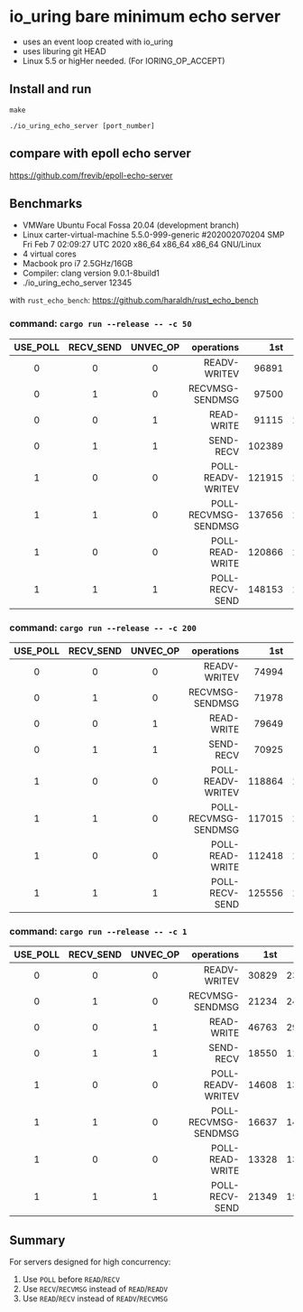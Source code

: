 # io_uring bare minimum echo server

* uses an event loop created with io_uring
* uses liburing git HEAD
* Linux 5.5 or higHer needed. (For IORING_OP_ACCEPT)

## Install and run

`make`

`./io_uring_echo_server [port_number]`

## compare with epoll echo server
https://github.com/frevib/epoll-echo-server


## Benchmarks

* VMWare Ubuntu Focal Fossa 20.04 (development branch)
* Linux carter-virtual-machine 5.5.0-999-generic #202002070204 SMP Fri Feb 7 02:09:27 UTC 2020 x86_64 x86_64 x86_64 GNU/Linux
* 4 virtual cores
* Macbook pro i7 2.5GHz/16GB
* Compiler: clang version 9.0.1-8build1
* ./io_uring_echo_server 12345

with `rust_echo_bench`: https://github.com/haraldh/rust_echo_bench

### command: `cargo run --release -- -c 50`

USE_POLL | RECV_SEND | UNVEC_OP |           operations |     1st |     2nd |     3rd |     mid |   rate
:-:      | :-:       | :-:      |                   -: |      -: |      -: |      -: |      -: |     -:
0        | 0         | 0        |         READV-WRITEV |   96891 |   88881 |   92068 |   92068 | 100.0%
0        | 1         | 0        |      RECVMSG-SENDMSG |   97500 |   84620 |   89185 |   89185 |  96.9%
0        | 0         | 1        |           READ-WRITE |   91115 |  100020 |   90731 |   91115 |  99.0%
0        | 1         | 1        |            SEND-RECV |  102389 |   91870 |   98037 |   98037 | 106.5%
1        | 0         | 0        |    POLL-READV-WRITEV |  121915 |  128243 |  124675 |  124675 | 135.4%
1        | 1         | 0        | POLL-RECVMSG-SENDMSG |  137656 |  133897 |  140219 |  133897 | 145.4%
1        | 0         | 0        |      POLL-READ-WRITE |  120866 |  127578 |  138525 |  127578 | 139.6%
1        | 1         | 1        |       POLL-RECV-SEND |  148153 |  135844 |  121911 |  135844 | 147.5%

### command: `cargo run --release -- -c 200`

USE_POLL | RECV_SEND | UNVEC_OP |           operations |     1st |     2nd |     3rd |     mid |   rate
:-:      | :-:       | :-:      |                   -: |      -: |      -: |      -: |      -: |     -:
0        | 0         | 0        |         READV-WRITEV |   74994 |   73732 |   78733 |   73732 | 100.0%
0        | 1         | 0        |      RECVMSG-SENDMSG |   71978 |   70576 |   60764 |   70576 |  95.7%
0        | 0         | 1        |           READ-WRITE |   79649 |   86166 |   71532 |   79649 | 108.0%
0        | 1         | 1        |            SEND-RECV |   70925 |   71723 |   70954 |   70954 |  96.2%
1        | 0         | 0        |    POLL-READV-WRITEV |  118864 |  116717 |  111802 |  111802 | 151.6%
1        | 1         | 0        | POLL-RECVMSG-SENDMSG |  117015 |  116070 |  116075 |  116075 | 157.4%
1        | 0         | 0        |      POLL-READ-WRITE |  112418 |  110809 |  115982 |  112418 | 152.4%
1        | 1         | 1        |       POLL-RECV-SEND |  125556 |  116233 |  109289 |  116233 | 157.6%

### command: `cargo run --release -- -c 1`

USE_POLL | RECV_SEND | UNVEC_OP |           operations |     1st |     2nd |     3rd |     mid |   rate
:-:      | :-:       | :-:      |                   -: |      -: |      -: |      -: |      -: |     -:
0        | 0         | 0        |         READV-WRITEV |   30829 |   23976 |   30819 |   30819 | 100.0%
0        | 1         | 0        |      RECVMSG-SENDMSG |   21234 |   24287 |   20465 |   21234 |  68.9%
0        | 0         | 1        |           READ-WRITE |   46763 |   29363 |   16340 |   29363 |  95.3%
0        | 1         | 1        |            SEND-RECV |   18550 |   11415 |   16741 |   16741 |  54.3%
1        | 0         | 0        |    POLL-READV-WRITEV |   14608 |   13044 |   12942 |   13044 |  42.3%
1        | 1         | 0        | POLL-RECVMSG-SENDMSG |   16637 |   14697 |   13854 |   14697 |  47.7%
1        | 0         | 0        |      POLL-READ-WRITE |   13328 |   13445 |   15478 |   13445 |  43.6%
1        | 1         | 1        |       POLL-RECV-SEND |   21349 |   15147 |   14043 |   15147 |  49.1%

## Summary

For servers designed for high concurrency:

1. Use `POLL` before `READ`/`RECV`
1. Use `RECV`/`RECVMSG` instead of `READ`/`READV`
1. Use `READ`/`RECV` instead of `READV`/`RECVMSG`
